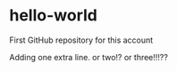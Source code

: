 # hello-world
First GitHub repository for this account

Adding one extra line. or two!? or three!!!??

